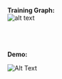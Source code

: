 <b>Training Graph:</b><br>
![alt text](https://github.com/rohan1198/Reinforcement-Learning-Deep-Q-Networks/blob/main/assets/categorical_dqn.jpg)

<br><br><br>
<b>Demo:</b><br>

![Alt Text](https://github.com/rohan1198/Reinforcement-Learning-Deep-Q-Networks/blob/main/assets/categorical_dqn.gif)
